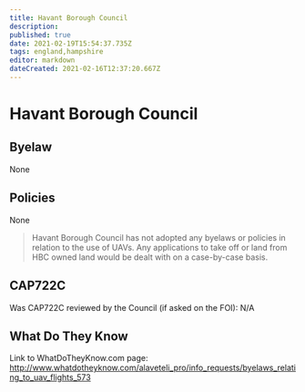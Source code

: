 ```yaml
---
title: Havant Borough Council
description: 
published: true
date: 2021-02-19T15:54:37.735Z
tags: england,hampshire
editor: markdown
dateCreated: 2021-02-16T12:37:20.667Z
---
```


# Havant Borough Council

## Byelaw
None

## Policies
None
> Havant Borough Council has not adopted any byelaws or policies in relation to the use of UAVs. Any applications to take off or land from HBC owned land would be dealt with on a case-by-case basis.

## CAP722C

Was CAP722C reviewed by the Council (if asked on the FOI): N/A

## What Do They Know

Link to WhatDoTheyKnow.com page:
http://www.whatdotheyknow.com/alaveteli_pro/info_requests/byelaws_relating_to_uav_flights_573

